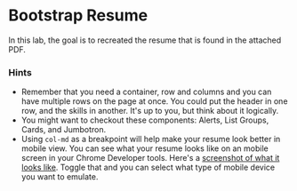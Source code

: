 # Bootstrap Resume
In this lab, the goal is to recreated the resume that is found in the attached PDF.
### Hints
-   Remember that you need a container, row and columns and you can have multiple rows on the page at once. You could put the header in one row, and the skills in another. It's up to you, but think about it logically.
-   You might want to checkout these components: Alerts, List Groups, Cards, and Jumbotron.
-   Using  `col-md`  as a breakpoint will help make your resume look better in mobile view. You can see what your resume looks like on an mobile screen in your Chrome Developer tools. Here's a  [screenshot of what it looks like](https://gravity-store.covalence.io/files/20199-5642430635336734-resource.jpg). Toggle that and you can select what type of mobile device you want to emulate.
